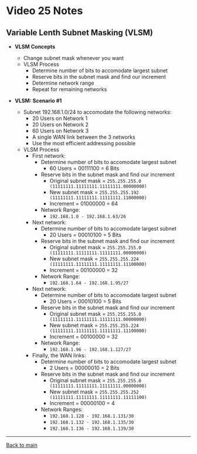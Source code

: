 # Video 25 Notes

## Variable Lenth Subnet Masking (VLSM)
- **VLSM Concepts**
  - Change subnet mask whenever you want
  - VLSM Process
    - Determine number of bits to accomodate largest subnet
    - Reserve bits in the subnet mask and find our increment
    - Determine network range
    - Repeat for remaining networks


- **VLSM: Scenario #1**
  - Subnet 192.168.1.0/24 to accomodate the following networks:
    - 20 Users on Network 1
    - 20 Users on Network 2
    - 60 Users on Network 3
    - A single WAN link between the 3 networks
    - Use the most efficient addressing possible
  - VLSM Process
    - First network:
      - Determine number of bits to accomodate largest subnet
        - 60 Users = 00111100  = 6 Bits
      - Reserve bits in the subnet mask and find our increment
        - Original subnet mask = ```255.255.255.0 (11111111.11111111.11111111.00000000)```
        - New subnet mask = ```255.255.255.192 (11111111.11111111.11111111.11000000)```
        - Increment = 01000000 = 64
      - Network Range:
        - ```192.168.1.0 - 192.168.1.63/26```
    - Next network:
      - Determine number of bits to accomodate largest subnet
        - 20 Users = 00010100  = 5 Bits
      - Reserve bits in the subnet mask and find our increment
        - Original subnet mask = ```255.255.255.0 (11111111.11111111.11111111.00000000)```
        - New subnet mask = ```255.255.255.224 (11111111.11111111.11111111.11100000)```
        - Increment = 00100000 = 32
      - Network Range:
        - ```192.168.1.64 - 192.168.1.95/27```
    - Next network:
      - Determine number of bits to accomodate largest subnet
        - 20 Users = 00010100  = 5 Bits
      - Reserve bits in the subnet mask and find our increment
        - Original subnet mask = ```255.255.255.0 (11111111.11111111.11111111.00000000)```
        - New subnet mask = ```255.255.255.224 (11111111.11111111.11111111.11100000)```
        - Increment = 00100000 = 32
      - Network Range:
        - ```192.168.1.96 - 192.168.1.127/27```
    - Finally, the WAN links:
      - Determine number of bits to accomodate largest subnet
        - 2 Users = 00000010  = 2 Bits
      - Reserve bits in the subnet mask and find our increment
        - Original subnet mask = ```255.255.255.0 (11111111.11111111.11111111.00000000)```
        - New subnet mask = ```255.255.255.252 (11111111.11111111.11111111.11111100)```
        - Increment = 00000100 = 4
      - Network Ranges:
        - ```192.168.1.128 - 192.168.1.131/30```
        - ```192.168.1.132 - 192.168.1.135/30```
        - ```192.168.1.136 - 192.168.1.139/30```


---
 
[Back to main](https://github.com/rot0xd/CBTNuggets/blob/master/CCNA/ICND-1/README.md)

